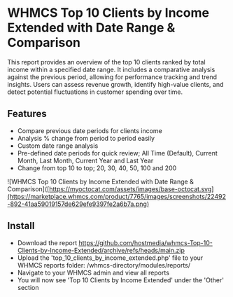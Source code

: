 # WHMCS Top 10 Clients by Income Extended with Date Range & Comparison

This report provides an overview of the top 10 clients ranked by total income within a specified date range. It includes a comparative analysis against the previous period, allowing for performance tracking and trend insights. Users can assess revenue growth, identify high-value clients, and detect potential fluctuations in customer spending over time.

## Features
- Compare previous date periods for clients income
- Analysis % change from period to period easily
- Custom date range analysis
- Pre-defined date periods for quick review; All Time (Default), Current Month, Last Month, Current Year and Last Year 
- Change from top 10 to top; 20, 30, 40, 50, 100 and 200

![WHMCS Top 10 Clients by Income Extended with Date Range & Comparison]([https://myoctocat.com/assets/images/base-octocat.svg](https://marketplace.whmcs.com/product/7765/images/screenshots/22492-892-41aa59019157de629efe9397fe2a6b7a.png)

## Install
- Download the report https://github.com/hostmedia/whmcs-Top-10-Clients-by-Income-Extended/archive/refs/heads/main.zip
- Upload the 'top_10_clients_by_income_extended.php' file to your WHMCS reports folder: /whmcs-directory/modules/reports/
- Navigate to your WHMCS admin and view all reports
- You will now see 'Top 10 Clients by Income Extended' under the 'Other' section
